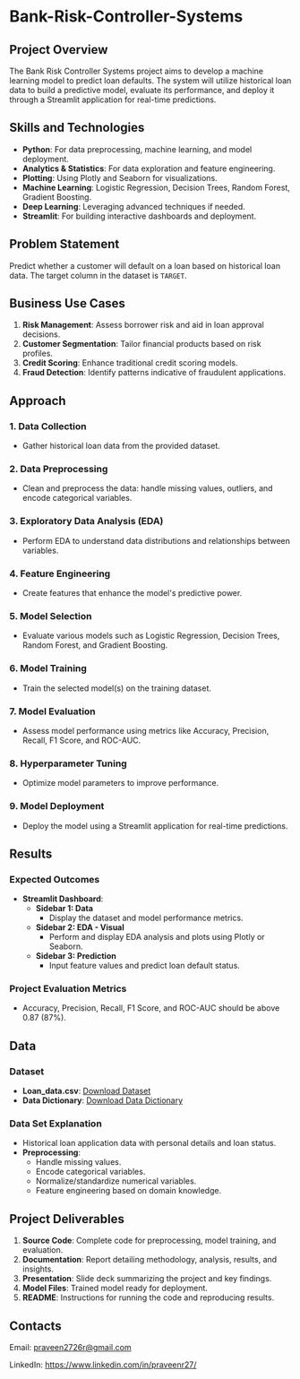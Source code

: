 # Bank-Risk-Controller-Systems

## Project Overview

The Bank Risk Controller Systems project aims to develop a machine learning model to predict loan defaults. The system will utilize historical loan data to build a predictive model, evaluate its performance, and deploy it through a Streamlit application for real-time predictions.

## Skills and Technologies

- **Python**: For data preprocessing, machine learning, and model deployment.
- **Analytics & Statistics**: For data exploration and feature engineering.
- **Plotting**: Using Plotly and Seaborn for visualizations.
- **Machine Learning**: Logistic Regression, Decision Trees, Random Forest, Gradient Boosting.
- **Deep Learning**: Leveraging advanced techniques if needed.
- **Streamlit**: For building interactive dashboards and deployment.

## Problem Statement

Predict whether a customer will default on a loan based on historical loan data. The target column in the dataset is `TARGET`.

## Business Use Cases

1. **Risk Management**: Assess borrower risk and aid in loan approval decisions.
2. **Customer Segmentation**: Tailor financial products based on risk profiles.
3. **Credit Scoring**: Enhance traditional credit scoring models.
4. **Fraud Detection**: Identify patterns indicative of fraudulent applications.

## Approach

### 1. Data Collection
- Gather historical loan data from the provided dataset.

### 2. Data Preprocessing
- Clean and preprocess the data: handle missing values, outliers, and encode categorical variables.

### 3. Exploratory Data Analysis (EDA)
- Perform EDA to understand data distributions and relationships between variables.

### 4. Feature Engineering
- Create features that enhance the model's predictive power.

### 5. Model Selection
- Evaluate various models such as Logistic Regression, Decision Trees, Random Forest, and Gradient Boosting.

### 6. Model Training
- Train the selected model(s) on the training dataset.

### 7. Model Evaluation
- Assess model performance using metrics like Accuracy, Precision, Recall, F1 Score, and ROC-AUC.

### 8. Hyperparameter Tuning
- Optimize model parameters to improve performance.

### 9. Model Deployment
- Deploy the model using a Streamlit application for real-time predictions.

## Results

### Expected Outcomes
- **Streamlit Dashboard**:
  - **Sidebar 1: Data**
    - Display the dataset and model performance metrics.
  - **Sidebar 2: EDA - Visual**
    - Perform and display EDA analysis and plots using Plotly or Seaborn.
  - **Sidebar 3: Prediction**
    - Input feature values and predict loan default status.

### Project Evaluation Metrics
- Accuracy, Precision, Recall, F1 Score, and ROC-AUC should be above 0.87 (87%).

## Data

### Dataset
- **Loan_data.csv**: [Download Dataset](https://drive.google.com/drive/folders/10O0mhM9FCBKeFpIGuJprgDtzJxpEArdx?usp=sharing)
- **Data Dictionary**: [Download Data Dictionary](https://drive.google.com/drive/folders/10O0mhM9FCBKeFpIGuJprgDtzJxpEArdx?usp=sharing)

### Data Set Explanation
- Historical loan application data with personal details and loan status.
- **Preprocessing**:
  - Handle missing values.
  - Encode categorical variables.
  - Normalize/standardize numerical variables.
  - Feature engineering based on domain knowledge.

## Project Deliverables

1. **Source Code**: Complete code for preprocessing, model training, and evaluation.
2. **Documentation**: Report detailing methodology, analysis, results, and insights.
3. **Presentation**: Slide deck summarizing the project and key findings.
4. **Model Files**: Trained model ready for deployment.
5. **README**: Instructions for running the code and reproducing results.

## Contacts

Email: praveen2726r@gmail.com

LinkedIn: https://www.linkedin.com/in/praveenr27/
